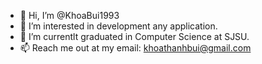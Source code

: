 - 👋 Hi, I’m @KhoaBui1993
- 👀 I’m interested in development any application.
- 🌱 I’m currentlt graduated in Computer Science at SJSU.
- 📫 Reach me out at my email: khoathanhbui@gmail.com
